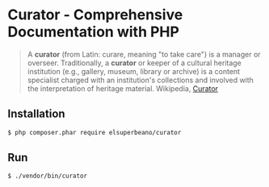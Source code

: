# Curator - Comprehensive Documentation with PHP

> A **curator** (from Latin: curare, meaning "to take care") is a manager or overseer. Traditionally, a **curator** or keeper of a cultural heritage institution (e.g., gallery, museum, library or archive) is a content specialist charged with an institution's collections and involved with the interpretation of heritage material. Wikipedia, [Curator](https://en.wikipedia.org/w/index.php?title=Curator&oldid=709705734)

## Installation

```sh
$ php composer.phar require elsuperbeano/curator
```

## Run

```sh
$ ./vendor/bin/curator
```
